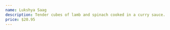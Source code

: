 ```yaml
---
name: Lukshya Saag
description: Tender cubes of lamb and spinach cooked in a curry sauce.
price: $20.95
---
```


